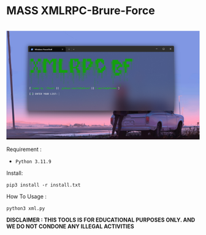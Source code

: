 # MASS XMLRPC-Brure-Force

<br>

<img src="https://raw.githubusercontent.com/InMyMine7/InMyMine7/main/xml.png">

Requirement :

- `Python 3.11.9`

Install:

```
pip3 install -r install.txt
```
How To Usage :

```
python3 xml.py
```

**DISCLAIMER : THIS TOOLS IS FOR EDUCATIONAL PURPOSES ONLY. 
AND WE DO NOT CONDONE ANY ILLEGAL ACTIVITIES**
